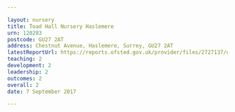 ```yaml
---

layout: nursery
title: Toad Hall Nursery Haslemere
urn: 120283
postcode: GU27 2AT
address: Chestnut Avenue, Haslemere, Surrey, GU27 2AT
latestReportUrl: https://reports.ofsted.gov.uk/provider/files/2727137/urn/120283.pdf
teaching: 2
development: 2
leadership: 2
outcomes: 2
overall: 2
date: 7 September 2017

---
```

